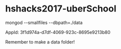# hshacks2017-uberSchool

mongod --smallfiles --dbpath=./data

AppId: 3f1d974a-d7df-4069-923c-8695e9213b80

Remember to make a data folder!